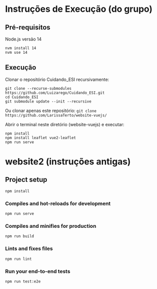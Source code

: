 # Instruções de Execução (do grupo)

## Pré-requisitos
Node.js versão 14
 ```
nvm install 14
nvm use 14
```

## Execução
Clonar o repositório Cuidando_ESI recursivamente:
```
git clone --recurse-submodules https://github.com/Luizarego/Cuidando_ESI.git
cd Cuidando_ESI
git submodule update --init --recursive
```

Ou clonar apenas este repositório:
```git clone https://github.com/LarissaTerto/website-vuejs/```

Abrir o terminal neste diretório (website-vuejs) e executar:
```
npm install
npm install leaflet vue2-leaflet
npm run serve
```

# website2 (instruções antigas)

## Project setup
```
npm install
```

### Compiles and hot-reloads for development
```
npm run serve
```

### Compiles and minifies for production
```
npm run build
```

### Lints and fixes files
```
npm run lint
```

### Run your end-to-end tests
```
npm run test:e2e
```
